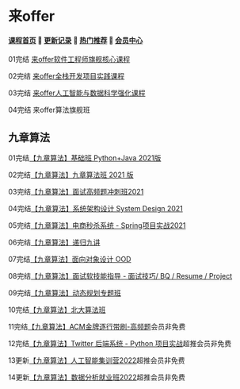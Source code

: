 # 来offer

#### [**课程首页**](../../README.md) 💖 [**更新记录**](./gxjl-2023.md) 💖 [**热门推荐**](./rmtj.md) 💖 [**会员中心**](./vip.md)

01完结 [来offer软件工程师旗舰核心课程](https://www.laioffer.com/zh/course/software-development/)

02完结 [来offer全栈开发项目实践课程](https://www.laioffer.com/zh/course/full-stack-development/)

03完结 [来offer人工智能与数据科学强化课程](https://www.laioffer.com/zh/course/ai-and-data-engineering/)

04完结 来offer算法旗舰班

## 九章算法

01完结[【九章算法】基础班 Python+Java 2021版](https://www.jiuzhang.com/course/84)

02完结[【九章算法】九章算法班 2021 版](https://www.jiuzhang.com/course/71)

03完结[【九章算法】面试高频题冲刺班2021](https://www.jiuzhang.com/course/80/)

04完结[【九章算法】系统架构设计 System Design 2021](https://www.jiuzhang.com/course/77)

05完结[【九章算法】电商秒杀系统 - Spring项目实战2021](https://www.jiuzhang.com/course/86/)

06完结[【九章算法】递归九讲](https://www.jiuzhang.com/course/94)

07完结[【九章算法】面向对象设计 OOD](https://www.jiuzhang.com/course/40/)

08完结[【九章算法】面试软技能指导 - 面试技巧/ BQ / Resume / Project](https://www.jiuzhang.com/course/69/)

09完结[【九章算法】动态规划专题班](https://www.jiuzhang.com/course/36/)

10完结[【九章算法】北大算法班](https://www.jiuzhang.com/course/110/)

11完结[【九章算法】ACM金牌逐行带刷-高频题](https://www.jiuzhang.com/course/111/)会员非免费

12完结[【九章算法】Twitter 后端系统 - Python 项目实战](https://www.jiuzhang.com/course/89/)超推会员非免费

13更新[【九章算法】人工智能集训营2022](https://www.jiuzhang.com/course/20/)超推会员非免费

14更新[【九章算法】数据分析就业班2022](https://www.jiuzhang.com/course/104/)超推会员非免费